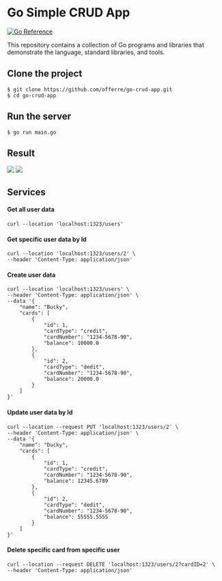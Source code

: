 # Go Simple CRUD App

[![Go Reference](https://pkg.go.dev/badge/golang.org/x/example.svg)](https://pkg.go.dev/golang.org/x/example)

This repository contains a collection of Go programs and libraries that
demonstrate the language, standard libraries, and tools.

## Clone the project

```
$ git clone https://github.com/offerre/go-crud-app.git
$ cd go-crud-app
```

## Run the server

```
$ go run main.go
```

## Result
![](https://i.postimg.cc/HxQrMKrb/Screenshot-2567-08-02-at-17-07-18.png)
![](https://i.postimg.cc/qkq2DvfC/Screenshot-2567-08-02-at-17-07-07.png)


## Services

#### Get all user data
```
curl --location 'localhost:1323/users'
```
#### Get specific user data by Id
```
curl --location 'localhost:1323/users/2' \
--header 'Content-Type: application/json'
```
#### Create user data
```
curl --location 'localhost:1323/users' \
--header 'Content-Type: application/json' \
--data '{
    "name": "Bucky",
    "cards": [
        {
            "id": 1,
            "cardType": "credit",
            "cardNumber": "1234-5678-90",
            "balance": 10000.0
        },
        {
            "id": 2,
            "cardType": "dedit",
            "cardNumber": "1234-5678-90",
            "balance": 20000.0
        }
    ]
}'
```
#### Update user data by Id
```
curl --location --request PUT 'localhost:1323/users/2' \
--header 'Content-Type: application/json' \
--data '{
    "name": "Ducky",
    "cards": [
        {
            "id": 1,
            "cardType": "credit",
            "cardNumber": "1234-5678-90",
            "balance": 12345.6789
        },
        {
            "id": 2,
            "cardType": "dedit",
            "cardNumber": "1234-5678-90",
            "balance": 55555.5555
        }
    ]
}'
```
#### Delete specific card from specific user
```
curl --location --request DELETE 'localhost:1323/users/2?cardID=2' \
--header 'Content-Type: application/json'
```
